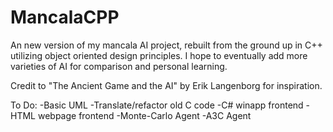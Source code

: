 # MancalaCPP
An new version of my mancala AI project, rebuilt from the ground up in C++ utilizing object oriented design principles. I hope to eventually add more varieties of AI for comparison and personal learning. 

Credit to "The Ancient Game and the AI" by Erik Langenborg for inspiration.

To Do:
-Basic UML
-Translate/refactor old C code
-C# winapp frontend
-HTML webpage frontend
-Monte-Carlo Agent
-A3C Agent
